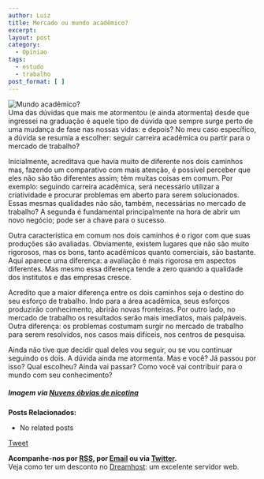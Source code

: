 ```yaml
---
author: Luiz
title: Mercado ou mundo acadêmico?
excerpt:
layout: post
category:
  - Opiniao
tags:
  - estudo
  - trabalho
post_format: [ ]
---
```

![Mundo acadêmico?][1]  
Uma das dúvidas que mais me atormentou (e ainda atormenta) desde que ingressei na graduação é aquele tipo de dúvida que sempre surge perto de uma mudança de fase nas nossas vidas: e depois? No meu caso específico, a dúvida se resumia a escolher: seguir carreira acadêmica ou partir para o mercado de trabalho?



Inicialmente, acreditava que havia muito de diferente nos dois caminhos mas, fazendo um comparativo com mais atenção, é possível perceber que eles não são tão diferentes assim; têm muitas coisas em comum. Por exemplo: seguindo carreira acadêmica, será necessário utilizar a criatividade e procurar problemas em aberto para serem solucionados. Essas mesmas qualidades não são, também, necessárias no mercado de trabalho? A segunda é fundamental principalmente na hora de abrir um novo negócio; pode ser a chave para o sucesso.

Outra característica em comum nos dois caminhos é o rigor com que suas produções são avaliadas. Obviamente, existem lugares que não são muito rigorosos, mas os bons, tanto acadêmicos quanto comerciais, são bastante. Aqui aparece uma diferença: a avaliação é mais rigorosa em aspectos diferentes. Mas mesmo essa diferença tende a zero quando a qualidade dos institutos e das empresas cresce.

Acredito que a maior diferença entre os dois caminhos seja o destino do seu esforço de trabalho. Indo para a área acadêmica, seus esforços produzirão conhecimento, abrirão novas fronteiras. Por outro lado, no mercado de trabalho os resultados serão mais imediatos, mais palpáveis. Outra diferença: os problemas costumam surgir no mercado de trabalho para serem resolvidos, nos casos mais difíceis, nos centros de pesquisa.

Ainda não tive que decidir qual deles vou seguir, ou se vou continuar seguindo os dois. A dúvida ainda me atormenta. Mas e você? Já passou por isso? Qual escolheu? Ainda vai passar? Como você vai contribuir para o mundo com seu conhecimento?

##### *Imagem via [Nuvens óbvias de nicotina][2]*

**Posts Relacionados:** 
*   No related posts



[Tweet][3] 





**Acompanhe-nos por [ RSS][4], por [Email][5] ou via [Twitter][6].**  
Veja como ter um desconto no [Dreamhost][7]: um excelente servidor web.

 [1]: http://vidageek.net/wp-content/uploads/2008/10/academico-150x150.jpg "academico"
 [2]: http://nuvensobviasdenicotina.blogspot.com/2007_09_01_archive.html
 [3]: https://twitter.com/share
 [4]: http://feeds.feedburner.com/VidaGeek
 [5]: http://feedburner.google.com/fb/a/mailverify?uri=VidaGeek&loc=pt_BR
 [6]: http://twitter.com/blogvidageek
 [7]: http://vidageek.net/dreamhost/
